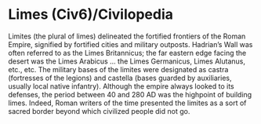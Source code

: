 # Limes (Civ6)/Civilopedia

Limites (the plural of limes) delineated the fortified frontiers of the Roman Empire, signified by fortified cities and military outposts. Hadrian’s Wall was often referred to as the Limes Britannicus; the far eastern edge facing the desert was the Limes Arabicus … the Limes Germanicus, Limes Alutanus, etc., etc. The military bases of the limites were designated as castra (fortresses of the legions) and castella (bases guarded by auxiliaries, usually local native infantry). Although the empire always looked to its defenses, the period between 40 and 280 AD was the highpoint of building limes. Indeed, Roman writers of the time presented the limites as a sort of sacred border beyond which civilized people did not go.